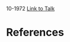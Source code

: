 

10-1972
[Link to Talk](https://www.churchofjesuschrist.org/study/general-conference/1972/10/sunday-morning-session?lang=eng)



# References
